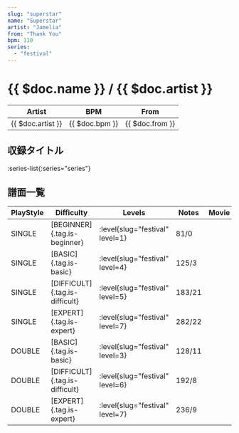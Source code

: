 ```yaml
---
slug: "superstar"
name: "Superstar"
artist: "Jamelia"
from: "Thank You"
bpm: 110
series:
  - "festival"
---
```


# {{ $doc.name }} / {{ $doc.artist }}

|Artist|BPM|From|
|------|---|----|
|{{ $doc.artist }}|{{ $doc.bpm }}|{{ $doc.from }}|

## 収録タイトル

:series-list{:series="series"}

## 譜面一覧

|PlayStyle|Difficulty|Levels|Notes|Movie|
|---------|----------|------|-----|-----|
|SINGLE|[BEGINNER]{.tag.is-beginner}|:level{slug="festival" level=1}|81/0||
|SINGLE|[BASIC]{.tag.is-basic}|:level{slug="festival" level=4}|125/3||
|SINGLE|[DIFFICULT]{.tag.is-difficult}|:level{slug="festival" level=5}|183/21||
|SINGLE|[EXPERT]{.tag.is-expert}|:level{slug="festival" level=7}|282/22||
|DOUBLE|[BASIC]{.tag.is-basic}|:level{slug="festival" level=3}|128/11||
|DOUBLE|[DIFFICULT]{.tag.is-difficult}|:level{slug="festival" level=6}|192/8||
|DOUBLE|[EXPERT]{.tag.is-expert}|:level{slug="festival" level=7}|236/9||
